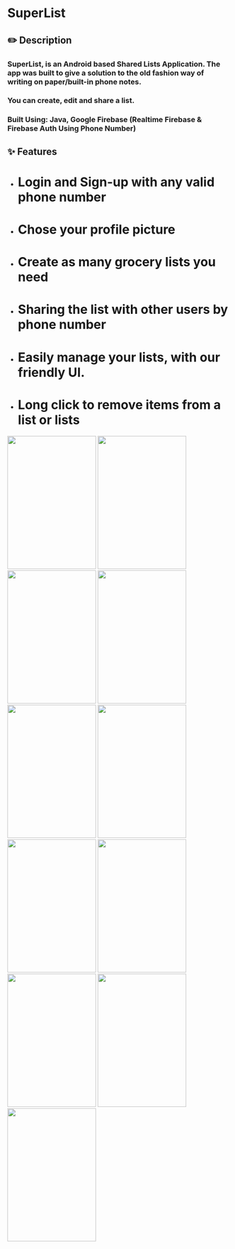 # SuperList

## ✏️ Description
### SuperList, is an Android based Shared Lists Application. The app was built to give a solution to the old fashion way of writing on paper/built-in phone notes. 
### You can create, edit and share a list. 
### Built Using: Java, Google Firebase (Realtime Firebase & Firebase Auth Using Phone Number)

## ✨ Features
* # Login and Sign-up with any valid phone number
* # Chose your profile picture
* # Create as many grocery lists you need
* # Sharing the list with other users by phone number
* # Easily manage your lists, with our friendly UI.
* # Long click to remove items from a list or lists


<div>
  <img src="https://user-images.githubusercontent.com/62293320/196003100-e10148d6-d678-4918-92ef-0b790f084b90.png" width="200" height="300"/>
  <img src="https://user-images.githubusercontent.com/62293320/196003140-74a9d833-67d2-4898-bb59-cdbca9f50214.png"  width="200" height="300"/>
  <img src="https://user-images.githubusercontent.com/62293320/196003159-6cb817a0-fa7e-4df6-8302-a5aada3826e5.png"  width="200" height="300"/>
  <img src="https://user-images.githubusercontent.com/62293320/196003220-b341a656-5607-4b78-86ce-c83303a8945d.png"  width="200" height="300"/>
  <img src="https://user-images.githubusercontent.com/62293320/196003253-66682c0a-8ccb-4b5c-a04e-d37ede734aa1.png" width="200" height="300"/>
  <img src="https://user-images.githubusercontent.com/62293320/196003281-17d8f810-6f97-44bb-b22f-4dc9e3e0bf05.png" width="200" height="300"/>
  <img src="https://user-images.githubusercontent.com/62293320/196003323-b5f93c34-bfde-4b20-bb19-938d70da5282.png" width="200" height="300"/>
  <img src="https://user-images.githubusercontent.com/62293320/196003382-6b364018-875b-46fc-841d-7f01bf9369c6.png" width="200" height="300"/>
  <img src="https://user-images.githubusercontent.com/62293320/196003422-e973ce32-da8b-4b7e-811e-326dfb8a6388.png" width="200" height="300"/>
  <img src="https://user-images.githubusercontent.com/62293320/196003448-10cb96e5-0101-4780-bdae-d59248969933.png" width="200" height="300"/>
  <img src="https://user-images.githubusercontent.com/62293320/196003464-d4d4cc1d-7819-400e-8652-76302ef4b0ca.png" width="200" height="300"/>


</div>
